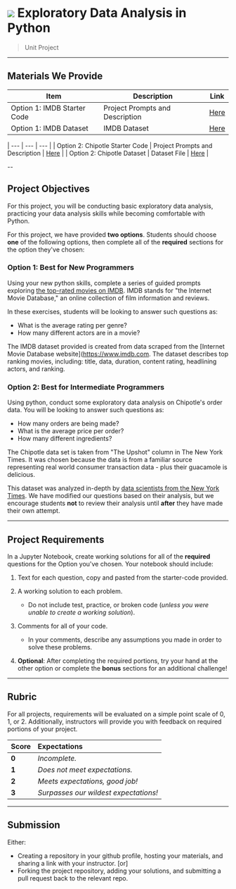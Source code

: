 # ![](https://ga-dash.s3.amazonaws.com/production/assets/logo-9f88ae6c9c3871690e33280fcf557f33.png) Exploratory Data Analysis in Python

> Unit Project

---

## Materials We Provide

| Item | Description | Link |
| --- | --- | --- |
| Option 1: IMDB Starter Code | Project Prompts and Description | [Here](./project-eda-imdb.ipynb) |
| Option 1: IMDB Dataset | IMDB Dataset | [Here](./data/imdb_1000.csv) |

| --- | --- | --- |
| Option 2: Chipotle Starter Code | Project Prompts and Description | [Here](./project-eda-chipotle.ipynb) |
| Option 2: Chipotle Dataset | Dataset File | [Here](./data/chipotle.tsv) |




--

## Project Objectives
For this project, you will be conducting basic exploratory data analysis, practicing your data analysis skills while becoming comfortable with Python.

For this project, we have provided **two options**. Students should choose **one** of the following options, then complete all of the **required** sections for the option they've chosen:


### Option 1: Best for New Programmers
Using your new python skills, complete a series of guided prompts exploring [the top-rated movies on IMDB](./data/imdb_1000.csv). IMDB stands for "the Internet Movie Database," an online collection of film information and reviews.
 
In these exercises, students will be looking to answer such questions as: 

- What is the average rating per genre?
- How many different actors are in a movie?

The IMDB dataset provided is created from data scraped from the [Internet Movie Database website](https://www.imdb.com. The dataset describes top ranking movies, including: title, data, duration, content rating, headlining actors, and ranking.


### Option 2: Best for Intermediate Programmers
Using python, conduct some exploratory data analysis on Chipotle's order data. You will be looking to answer such questions as: 

  - How many orders are being made?
  - What is the average price per order?
  - How many different ingredients? 

The Chipotle data set is taken from "The Upshot" column in The New York Times. It was chosen because the data is from a familiar source representing real world consumer transaction data - plus their guacamole is delicious. 

This dataset was analyzed in-depth by [data scientists from the New York Times](https://www.nytimes.com/interactive/2015/02/17/upshot/what-do-people-actually-order-at-chipotle.html). We have modified our questions based on their analysis, but we encourage students **not** to review their analysis until **after** they have made their own attempt.

---

## Project Requirements

In a Jupyter Notebook, create working solutions for all of the **required** questions for the Option you've chosen. Your notebook should include:

1. Text for each question, copy and pasted from the starter-code provided.
2. A working solution to each problem.
   - Do not include test, practice, or broken code (*unless you were unable to create a working solution*).
3. Comments for all of your code.
   - In your comments, describe any assumptions you made in order to solve these problems.

4. **Optional**: After completing the required portions, try your hand at the other option or complete the **bonus** sections for an additional challenge!

---

## Rubric

For all projects, requirements will be evaluated on a simple point scale of 0, 1, or 2. Additionally, instructors will provide you with feedback on required portions of your project.

Score | Expectations
:--- | :---
**0** | _Incomplete._
**1** | _Does not meet expectations._
**2** | _Meets expectations, good job!_
**3** | _Surpasses our wildest expectations!_


---

## Submission

Either:

 - Creating a repository in your github profile, hosting your materials, and sharing a link with your instructor. [or]
 - Forking the project repository, adding your solutions, and submitting a pull request back to the relevant repo.

